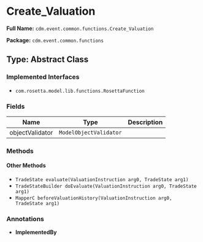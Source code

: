 # Create_Valuation

**Full Name:** `cdm.event.common.functions.Create_Valuation`

**Package:** `cdm.event.common.functions`

## Type: Abstract Class

### Implemented Interfaces

- `com.rosetta.model.lib.functions.RosettaFunction`

### Fields

| Name | Type | Description |
|------|------|-------------|
| objectValidator | `ModelObjectValidator` |  |

### Methods

#### Other Methods

- `TradeState evaluate(ValuationInstruction arg0, TradeState arg1)`
- `TradeStateBuilder doEvaluate(ValuationInstruction arg0, TradeState arg1)`
- `MapperC beforeValuationHistory(ValuationInstruction arg0, TradeState arg1)`

### Annotations

- **ImplementedBy**

